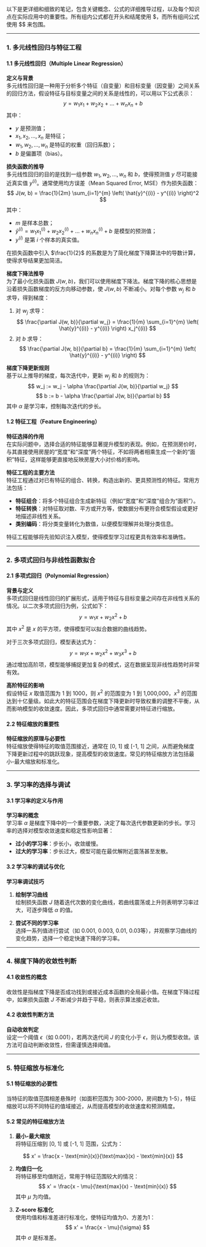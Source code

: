 以下是更详细和细致的笔记，包含关键概念、公式的详细推导过程，以及每个知识点在实际应用中的重要性。所有组内公式都在开头和结尾使用 $，而所有组间公式使用 $$ 来包围。

---

### 1. 多元线性回归与特征工程

#### 1.1 多元线性回归（Multiple Linear Regression）
**定义与背景**  
多元线性回归是一种用于分析多个特征（自变量）和目标变量（因变量）之间关系的回归方法，假设特征与目标变量之间的关系是线性的，可以用以下公式表示：
$$
y = w_1 x_1 + w_2 x_2 + \dots + w_n x_n + b
$$
其中：
- $y$ 是预测值；
- $x_1, x_2, \dots, x_n$ 是特征；
- $w_1, w_2, \dots, w_n$ 是特征的权重（回归系数）；
- $b$ 是偏置项（bias）。

**损失函数的推导**  
多元线性回归的目的是找到一组参数 $w_1, w_2, \dots, w_n$ 和 $b$，使得预测值 $y$ 尽可能接近真实值 $y^{(i)}$。通常使用均方误差（Mean Squared Error, MSE）作为损失函数：
$$
J(w, b) = \frac{1}{2m} \sum_{i=1}^{m} \left( \hat{y}^{(i)} - y^{(i)} \right)^2
$$
其中：
- $m$ 是样本总数；
- $\hat{y}^{(i)} = w_1 x_1^{(i)} + w_2 x_2^{(i)} + \dots + w_n x_n^{(i)} + b$ 是模型的预测值；
- $y^{(i)}$ 是第 $i$ 个样本的真实值。

在损失函数中引入 $\frac{1}{2}$ 的系数是为了简化梯度下降算法中的导数计算，使得求导结果更加简洁。

**梯度下降法推导**  
为了最小化损失函数 $J(w, b)$，我们可以使用梯度下降法。梯度下降的核心思想是沿着损失函数梯度的反方向移动参数，使 $J(w, b)$ 不断减小。对每个参数 $w_j$ 和 $b$ 求导，得到梯度：
1. 对 $w_j$ 求导：
   $$
   \frac{\partial J(w, b)}{\partial w_j} = \frac{1}{m} \sum_{i=1}^{m} \left( \hat{y}^{(i)} - y^{(i)} \right) x_j^{(i)}
   $$
2. 对 $b$ 求导：
   $$
   \frac{\partial J(w, b)}{\partial b} = \frac{1}{m} \sum_{i=1}^{m} \left( \hat{y}^{(i)} - y^{(i)} \right)
   $$

**梯度下降更新规则**  
基于以上推导的梯度，每次迭代中，更新 $w_j$ 和 $b$ 的规则为：
$$
w_j := w_j - \alpha \frac{\partial J(w, b)}{\partial w_j}
$$
$$
b := b - \alpha \frac{\partial J(w, b)}{\partial b}
$$
其中 $\alpha$ 是学习率，控制每次迭代的步长。

#### 1.2 特征工程（Feature Engineering）
**特征选择的作用**  
在实际问题中，选择合适的特征能够显著提升模型的表现。例如，在预测房价时，与其直接使用房屋的“宽度”和“深度”两个特征，不如将两者相乘生成一个新的“面积”特征，这样能够更直接地反映房屋大小对价格的影响。

**特征工程的主要方法**  
特征工程通过对已有特征的组合、转换，构造出新的、更具预测性的特征。常用方法包括：
- **特征组合**：将多个特征组合生成新特征（例如“宽度”和“深度”组合为“面积”）。
- **特征转换**：对特征取对数、平方或开方等，使数据分布更符合模型假设或更好地描述非线性关系。
- **类别编码**：将分类变量转化为数值，以便模型理解并处理分类信息。

特征工程能够将先验知识注入模型，使得模型学习过程更具有效率和准确性。

---

### 2. 多项式回归与非线性函数拟合

#### 2.1 多项式回归（Polynomial Regression）
**背景与定义**  
多项式回归是线性回归的扩展形式，适用于特征与目标变量之间存在非线性关系的情况。以二次多项式回归为例，公式如下：
$$
y = w_1 x + w_2 x^2 + b
$$
其中 $x^2$ 是 $x$ 的平方项，使得模型可以拟合数据的曲线趋势。

对于三次多项式回归，模型表达式为：
$$
y = w_1 x + w_2 x^2 + w_3 x^3 + b
$$
通过增加高阶项，模型能够捕捉更加复杂的模式，这在数据呈现非线性趋势时非常有效。

**高阶特征的影响**  
假设特征 $x$ 取值范围为 1 到 1000，则 $x^2$ 的范围变为 1 到 1,000,000，$x^3$ 的范围达到十亿量级。如此大的特征范围会在梯度下降更新时导致权重的调整不平衡，从而影响模型的收敛速度。因此，多项式回归中通常需要对特征进行缩放。

#### 2.2 特征缩放的重要性
**特征缩放的原理与必要性**  
特征缩放使得特征的取值范围接近，通常在 [0, 1] 或 [-1, 1] 之间，从而避免梯度下降更新过程中的跳跃现象，提高模型的收敛速度。常见的特征缩放方法包括最小-最大缩放和标准化。

---

### 3. 学习率的选择与调试

#### 3.1 学习率的定义与作用
**学习率的概念**  
学习率 $\alpha$ 是梯度下降中的一个重要参数，决定了每次迭代参数更新的步长。学习率的选择对模型收敛速度和稳定性影响显著：
- **过小的学习率**：步长小，收敛缓慢。
- **过大的学习率**：步长过大，模型可能在最优解附近震荡甚至发散。

#### 3.2 学习率的调试与优化
**学习率调试技巧**  
1. **绘制学习曲线**  
   绘制损失函数 $J$ 随着迭代次数的变化曲线，若曲线震荡或上升则表明学习率过大，可逐步降低 $\alpha$ 的值。

2. **尝试不同的学习率**  
   选择一系列值进行尝试（如 0.001, 0.003, 0.01, 0.03等），并观察学习曲线的变化趋势，选择一个稳定快速下降的学习率。

---

### 4. 梯度下降的收敛性判断

#### 4.1 收敛性的概念
收敛性是指梯度下降是否成功找到或接近成本函数的全局最小值。在梯度下降过程中，如果损失函数 $J$ 不断减少并趋于平稳，则表示算法接近收敛。

#### 4.2 收敛性判断方法
**自动收敛判定**  
设定一个阈值 $\epsilon$（如 0.001），若两次迭代间 $J$ 的变化小于 $\epsilon$，则认为模型收敛。该方法可自动判断收敛性，但需谨慎选择阈值。

---

### 5. 特征缩放与标准化

#### 5.1 特征缩放的必要性
当特征的取值范围相差悬殊时（如面积范围为 300-2000，房间数为 1-5），特征缩放可以将不同特征的值域接近，从而提高模型的收敛速度和预测精度。

#### 5.2 常见的特征缩放方法
1. **最小-最大缩放**  
      将特征压缩到 [0, 1] 或 [-1, 1] 范围，公式为：

$$
   x' = \frac{x - \text{min}(x)}{\text{max}(x) - \text{min}(x)}
$$

2. **均值归一化**  
   将特征移至均值附近，常用于特征范围较大的情况：
   $$
   x' = \frac{x - \mu}{\text{max}(x) - \text{min}(x)}
   $$
   其中 $\mu$ 为均值。

3. **Z-score 标准化**  
   使用均值和标准差进行标准化，使特征均值为0、方差为1：
   $$
   x' = \frac{x - \mu}{\sigma}
   $$
   其中 $\sigma$ 是标准差。